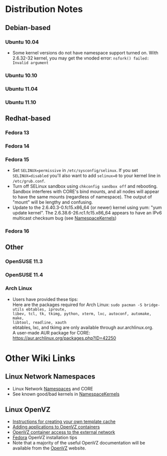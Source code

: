 # Distribution Notes #

## Debian-based ##
### Ubuntu 10.04 ###
  * Some kernel versions do not have namespace support turned on. With 2.6.32-32 kernel, you may get the vnoded error: `nsfork() failed: Invalid argument`
### Ubuntu 10.10 ###
### Ubuntu 11.04 ###
### Ubuntu 11.10 ###

## Redhat-based ##
### Fedora 13 ###
### Fedora 14 ###
### Fedora 15 ###
  * Set `SELINUX=permissive` in `/etc/sysconfig/selinux`. If you set `SELINUX=disabled` you'll also want to add `selinux=0` to your kernel line in `/etc/grub.conf`.
  * Turn off SELinux sandbox using `chkconfig sandbox off` and rebooting. Sandbox interferes with CORE's bind mounts, and all nodes will appear to have the same mounts (regardless of namespace). The output of "mount" will be lengthy and confusing.
  * Update to the 2.6.40.3-0.fc15.x86\_64 (or newer) kernel using yum: "yum update kernel". The 2.6.38.6-26.rc1.fc15.x86\_64 appears to have an IPv6 multicast checksum bug (see [NamespaceKernels](NamespaceKernels.md))
### Fedora 16 ###
## Other ##
### OpenSUSE 11.3 ###
### OpenSUSE 11.4 ###
### Arch Linux ###
  * Users have provided these tips:<br>Here are the packages required for Arch Linux: <code>sudo pacman -S bridge-utils ebtables, iproute, libev, tcl, tk, tkimg, python, xterm, lxc, autoconf, automake, make, libtool, readline, xauth</code><br> ebtables, lxc, and tkimg are only available through aur.archlinux.org.<br>A user-made AUR package for CORE: <a href='https://aur.archlinux.org/packages.php?ID=42250'>https://aur.archlinux.org/packages.php?ID=42250</a></li></ul>


<h1>Other Wiki Links</h1>

<h2>Linux Network Namespaces</h2>
<ul><li>Linux Network <a href='Namespaces.md'>Namespaces</a> and CORE<br>
</li><li>See known good/bad kernels in <a href='NamespaceKernels.md'>NamespaceKernels</a></li></ul>

<h2>Linux OpenVZ</h2>
<ul><li><a href='LinuxOpenVZTemplateCreation.md'>Instructions for creating your own template cache</a>
</li><li><a href='AddingApplicationsToOpenVz.md'>Adding applications to OpenVZ containers</a>
</li><li><a href='LinuxOpenVZNetworkAccess.md'>OpenVZ container access to the external network</a>
</li><li><a href='Fedora.md'>Fedora</a> OpenVZ installation tips<br>
</li><li>Note that a majority of the useful OpenVZ documentation will be available from the <a href='http://www.openvz.org'>OpenVZ</a> website.